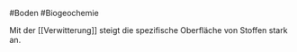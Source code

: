 #Boden #Biogeochemie 

Mit der [[Verwitterung]] steigt die spezifische Oberfläche von Stoffen stark an. 